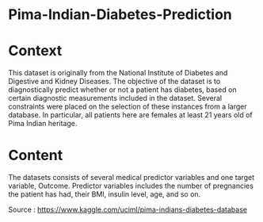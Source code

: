# Pima-Indian-Diabetes-Prediction

# Context

This dataset is originally from the National Institute of Diabetes and Digestive and Kidney Diseases. 
The objective of the dataset is to diagnostically predict whether or not a patient has diabetes, based on certain diagnostic measurements 
included in the dataset. Several constraints were placed on the selection of these instances from a larger database. 
In particular, all patients here are females at least 21 years old of Pima Indian heritage.


# Content

The datasets consists of several medical predictor variables and one target variable, Outcome. 
Predictor variables includes the number of pregnancies the patient has had, their BMI, insulin level, age, and so on.

Source : https://www.kaggle.com/uciml/pima-indians-diabetes-database

